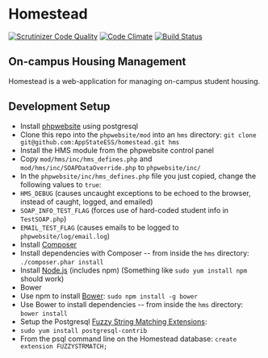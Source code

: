 # Homestead
[![Scrutinizer Code Quality](https://scrutinizer-ci.com/g/AppStateESS/homestead/badges/quality-score.png?s=d4e5a31be92390a264c73c4282dd8cfb9c36400b)](https://scrutinizer-ci.com/g/AppStateESS/homestead/)
[![Code Climate](https://codeclimate.com/github/AppStateESS/homestead/badges/gpa.svg)](https://codeclimate.com/github/AppStateESS/homestead)
[![Build Status](https://travis-ci.org/AppStateESS/homestead.svg)](https://travis-ci.org/AppStateESS/homestead)

## On-campus Housing Management
Homestead is a web-application for managing on-campus student housing.

## Development Setup
* Install [phpwebsite](https://github.com/AppStateESS/phpwebsite/) using postgresql
* Clone this repo into the `phpwebsite/mod` into an `hms` directory: `git clone git@github.com:AppStateESS/homestead.git hms`
* Install the HMS module from the phpwebsite control panel
* Copy `mod/hms/inc/hms_defines.php` and `mod/hms/inc/SOAPDataOverride.php` to `phpwebsite/inc/`
* In the `phpwebsite/inc/hms_defines.php` file you just copied, change the following values to `true`:
 * `HMS_DEBUG` (causes uncaught exceptions to be echoed to the browser, instead of caught, logged, and emailed)
 * `SOAP_INFO_TEST_FLAG` (forces use of hard-coded student info in `TestSOAP.php`)
 * `EMAIL_TEST_FLAG` (causes emails to be logged to `phpwebsite/log/email.log`)
* Install [Composer](https://getcomposer.org/doc/00-intro.md)
* Install dependencies with Composer -- from inside the `hms` directory: `./composer.phar install`
* Install [Node.js](https://nodejs.org/download/) (includes npm) (Something like `sudo yum install npm` should work)
* Bower
 * Use npm to install [Bower](http://bower.io): `sudo npm install -g bower`
 * Use Bower to install dependencies -- from inside the `hms` directory: `bower install`
* Setup the Postgresql [Fuzzy String Matching Extensions](http://www.postgresql.org/docs/9.1/static/fuzzystrmatch.html):
 * `sudo yum install postgresql-contrib`
 * From the psql command line on the Homestead database: `create extension FUZZYSTRMATCH;`
